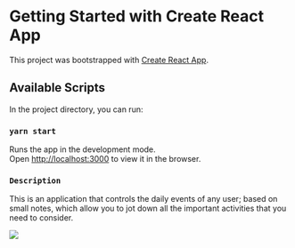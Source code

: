 # Getting Started with Create React App

This project was bootstrapped with [Create React App](https://github.com/facebook/create-react-app).

## Available Scripts

In the project directory, you can run:

### `yarn start`

Runs the app in the development mode.\
Open [http://localhost:3000](http://localhost:3000) to view it in the browser.

### `Description`

This is an application that controls the daily events of any user; based on small notes, which allow you to jot down all the important activities that you need to consider.

![](Journal-React-App/public/assets/Main-Screen.jpg)

